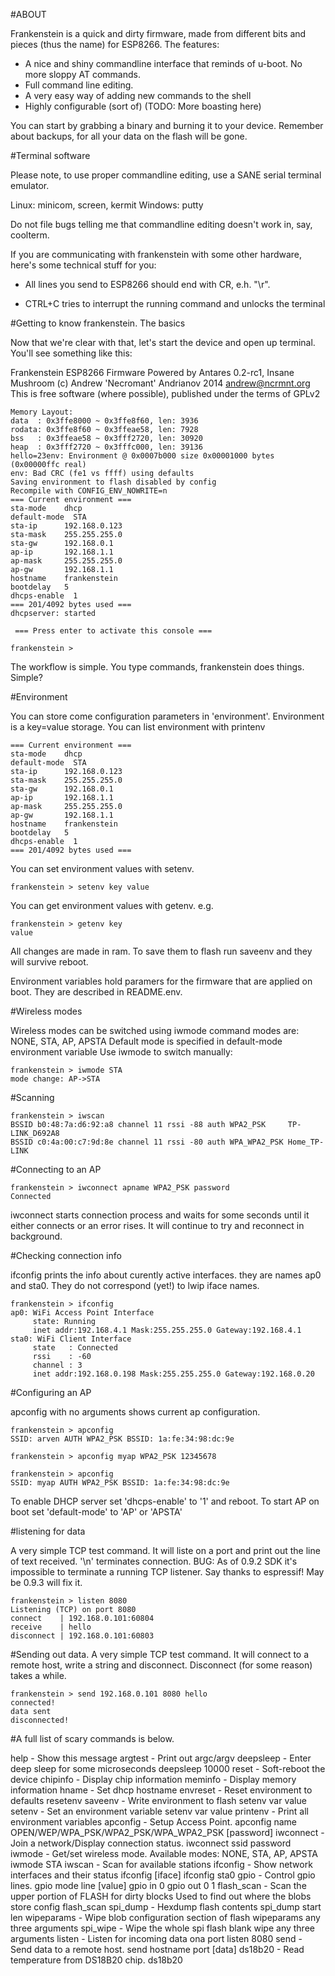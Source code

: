 #ABOUT

Frankenstein is a quick and dirty firmware, made from different bits
and pieces (thus the name) for ESP8266. 
The features: 

* A nice and shiny commandline interface that reminds of u-boot. 
  No more sloppy AT commands. 
* Full command line editing. 
* A very easy way of adding new commands to the shell 
* Highly configurable (sort of)
(TODO: More boasting here) 


You can start by grabbing a binary and burning it to your device. 
Remember about backups, for all your data on the flash will be gone. 

#Terminal software

Please note, to use proper commandline editing, use a SANE serial terminal
emulator. 

Linux: minicom, screen, kermit
Windows: putty

Do not file bugs telling me that commandline editing doesn't work in, say, 
coolterm.

If you are communicating with frankenstein with some other hardware, here's some 
technical stuff for you: 

* All lines you send to ESP8266 should end with CR, e.h. "\r". 

* CTRL+C tries to interrupt the running command and unlocks the terminal


#Getting to know frankenstein. The basics

Now that we're clear with that, let's start the device and open up terminal.
You'll see something like this: 

Frankenstein ESP8266 Firmware
Powered by Antares 0.2-rc1, Insane Mushroom
(c) Andrew 'Necromant' Andrianov 2014 <andrew@ncrmnt.org>
This is free software (where possible), published under the terms of GPLv2

```
Memory Layout:
data  : 0x3ffe8000 ~ 0x3ffe8f60, len: 3936
rodata: 0x3ffe8f60 ~ 0x3ffeae58, len: 7928
bss   : 0x3ffeae58 ~ 0x3fff2720, len: 30920
heap  : 0x3fff2720 ~ 0x3fffc000, len: 39136
hello=23env: Environment @ 0x0007b000 size 0x00001000 bytes (0x00000ffc real) 
env: Bad CRC (fe1 vs ffff) using defaults
Saving environment to flash disabled by config
Recompile with CONFIG_ENV_NOWRITE=n
=== Current environment ===
sta-mode    dhcp
default-mode  STA
sta-ip      192.168.0.123
sta-mask    255.255.255.0
sta-gw      192.168.0.1
ap-ip       192.168.1.1
ap-mask     255.255.255.0
ap-gw       192.168.1.1
hostname    frankenstein
bootdelay   5
dhcps-enable  1
=== 201/4092 bytes used ===
dhcpserver: started

 === Press enter to activate this console === 

frankenstein > 
```

The workflow is simple. You type commands, frankenstein does things. Simple?

#Environment

You can store come configuration parameters in 'environment'. 
Environment is a key=value storage. You can list environment with printenv

```
=== Current environment ===
sta-mode    dhcp
default-mode  STA
sta-ip      192.168.0.123
sta-mask    255.255.255.0
sta-gw      192.168.0.1
ap-ip       192.168.1.1
ap-mask     255.255.255.0
ap-gw       192.168.1.1
hostname    frankenstein
bootdelay   5
dhcps-enable  1
=== 201/4092 bytes used ===
```

You can set environment values with setenv.

`frankenstein > setenv key value`

You can get environment values with getenv. e.g.

```
frankenstein > getenv key
value
```

All changes are made in ram. To save them to flash run 
saveenv and they will survive reboot. 

Environment variables hold paramers for the firmware that are
applied on boot. They are described in README.env. 


#Wireless modes

Wireless modes can be switched using iwmode command
modes are: NONE, STA, AP, APSTA
Default mode is specified in default-mode environment variable
Use iwmode to switch manually:

```
frankenstein > iwmode STA
mode change: AP->STA
```

#Scanning


```
frankenstein > iwscan
BSSID b0:48:7a:d6:92:a8 channel 11 rssi -88 auth WPA2_PSK     TP-LINK_D692A8
BSSID c0:4a:00:c7:9d:8e channel 11 rssi -80 auth WPA_WPA2_PSK Home_TP-LINK
```

#Connecting to an AP

```
frankenstein > iwconnect apname WPA2_PSK password
Connected
```

iwconnect starts connection process and waits for some seconds until it 
either connects or an error rises. It will continue to try and reconnect in
background. 

#Checking connection info

ifconfig prints the info about curently active interfaces. they are names ap0 and sta0. 
They do not correspond (yet!) to lwip iface names. 
 
```
frankenstein > ifconfig
ap0: WiFi Access Point Interface
     state: Running
     inet addr:192.168.4.1 Mask:255.255.255.0 Gateway:192.168.4.1 
sta0: WiFi Client Interface
     state   : Connected
     rssi    : -60
     channel : 3
     inet addr:192.168.0.198 Mask:255.255.255.0 Gateway:192.168.0.20 

```

#Configuring an AP

apconfig with no arguments shows current ap configuration.

```
frankenstein > apconfig
SSID: arven AUTH WPA2_PSK BSSID: 1a:fe:34:98:dc:9e

frankenstein > apconfig myap WPA2_PSK 12345678

frankenstein > apconfig
SSID: myap AUTH WPA2_PSK BSSID: 1a:fe:34:98:dc:9e

```

To enable DHCP server set 'dhcps-enable' to '1' and reboot. 
To start AP on boot set 'default-mode' to 'AP' or 'APSTA'


#listening for data

A very simple TCP test command. It will liste on a port and print out the line 
of text received. '\n' terminates connection. 
BUG: As of 0.9.2 SDK it's impossible to terminate a running TCP listener. Say thanks
to espressif! May be 0.9.3 will fix it.

```
frankenstein > listen 8080
Listening (TCP) on port 8080
connect    | 192.168.0.101:60804 
receive    | hello
disconnect | 192.168.0.101:60803 
```

#Sending out data. 
A very simple TCP test command. It will connect to a remote host, write a string
and disconnect. Disconnect (for some reason) takes a while. 

```
frankenstein > send 192.168.0.101 8080 hello
connected!
data sent
disconnected!

```

#A full list of scary commands is below. 

help       - Show this message
argtest    - Print out argc/argv
deepsleep  - Enter deep sleep for some microseconds
             deepsleep 10000
reset      - Soft-reboot the device 
chipinfo   - Display chip information
meminfo    - Display memory information
hname      - Set dhcp hostname
envreset   - Reset environment to defaults
             resetenv
saveenv    - Write environment to flash
             setenv var value
setenv     - Set an environment variable
             setenv var value
printenv   - Print all environment variables
apconfig   - Setup Access Point. 
             apconfig name OPEN/WEP/WPA_PSK/WPA2_PSK/WPA_WPA2_PSK [password]
iwconnect  - Join a network/Display connection status. 
             iwconnect ssid password
iwmode     - Get/set wireless mode. Available modes: NONE, STA, AP, APSTA
             iwmode STA
iwscan     - Scan for available stations
ifconfig   - Show network interfaces and their status
             ifconfig [iface]
             ifconfig sta0
gpio       - Control gpio lines. gpio mode line [value] 
             gpio in 0
             gpio out 0 1
flash_scan - Scan the upper portion of FLASH for dirty blocks
             Used to find out where the blobs store config
             flash_scan
spi_dump   - Hexdump flash contents
             spi_dump start len
wipeparams - Wipe blob configuration section of flash
             wipeparams any three arguments
spi_wipe   - Wipe the whole spi flash blank
             wipe any three arguments
listen     - Listen for incoming data ona port
             listen 8080
send       - Send data to a remote host. 
             send hostname port [data]
ds18b20    - Read temperature from DS18B20 chip.
             ds18b20 <gpio>
 


